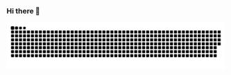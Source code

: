 ### Hi there 👋

<!--
**pyar6329/pyar6329** is a ✨ _special_ ✨ repository because its `README.md` (this file) appears on your GitHub profile.

Here are some ideas to get you started:

- 🔭 I’m currently working on ...
- 🌱 I’m currently learning ...
- 👯 I’m looking to collaborate on ...
- 🤔 I’m looking for help with ...
- 💬 Ask me about ...
- 📫 How to reach me: ...
- 😄 Pronouns: ...
- ⚡ Fun fact: ...
-->

<picture>
  <source media="(prefers-color-scheme: dark)" srcset="https://raw.githubusercontent.com/pyar6329/pyar6329/output/github-contribution-grid-snake-dark.svg">
  <source media="(prefers-color-scheme: light)" srcset="https://raw.githubusercontent.com/pyar6329/pyar6329/output/github-contribution-grid-snake.svg">
  <img alt="github-snake" src="https://raw.githubusercontent.com/pyar6329/pyar6329/output/github-contribution-grid-snake.svg">
</picture>
